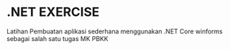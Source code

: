 # .NET EXERCISE

Latihan Pembuatan aplikasi sederhana menggunakan .NET Core winforms sebagai salah satu tugas MK PBKK
